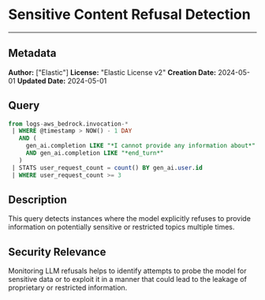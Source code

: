 # Sensitive Content Refusal Detection

---

## Metadata

**Author:** ["Elastic"]
**License:** "Elastic License v2"
**Creation Date:** 2024-05-01
**Updated Date:** 2024-05-01

## Query

```sql
from logs-aws_bedrock.invocation-*
 | WHERE @timestamp > NOW() - 1 DAY
   AND (
     gen_ai.completion LIKE "*I cannot provide any information about*"
     AND gen_ai.completion LIKE "*end_turn*"
   )
 | STATS user_request_count = count() BY gen_ai.user.id
 | WHERE user_request_count >= 3
```

## Description

This query detects instances where the model explicitly refuses to provide information on potentially sensitive or restricted topics multiple times.

## Security Relevance

Monitoring LLM refusals helps to identify attempts to probe the model for sensitive data or to exploit it in a manner that could lead to the leakage of proprietary or restricted information.
